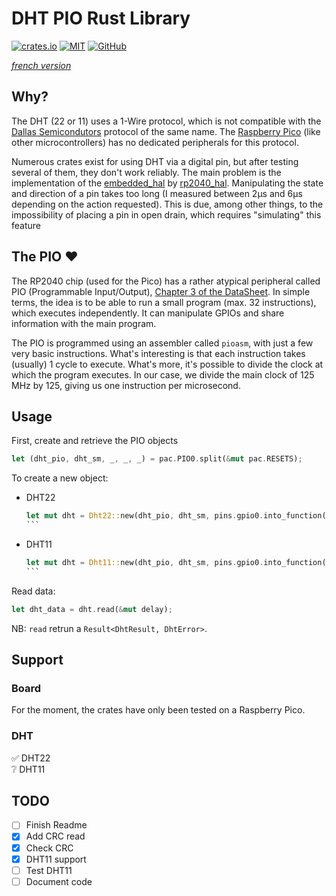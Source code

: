 # DHT PIO Rust Library
[![crates.io](https://img.shields.io/crates/v/dht-pio)](https://crates.io/crates/dht-pio) [![MIT](https://img.shields.io/github/license/jnthbdn/rs-dht-pio)](https://opensource.org/licenses/MIT) [![GitHub](https://img.shields.io/badge/github-%23121011.svg?style=for-the-badge&logo=github&logoColor=white)](https://github.com/jnthbdn/rs-dht-pio)

_[french version](readme_fr.md)_

## Why?
The DHT (22 or 11) uses a 1-Wire protocol, which is not compatible with the [Dallas Semicondutors](https://en.wikipedia.org/wiki/1-Wire) protocol of the same name. The [Raspberry Pico](https://www.raspberrypi.com/products/raspberry-pi-pico/) (like other microcontrollers) has no dedicated peripherals for this protocol. 

Numerous crates exist for using DHT via a digital pin, but after testing several of them, they don't work reliably. The main problem is the implementation of the [embedded_hal](https://crates.io/crates/embedded-hal) by [rp2040_hal](https://crates.io/crates/rp2040-hal). Manipulating the state and direction of a pin takes too long (I measured between 2µs and 6µs depending on the action requested). This is due, among other things, to the impossibility of placing a pin in open drain, which requires "simulating" this feature

## The PIO ❤️
The RP2040 chip (used for the Pico) has a rather atypical peripheral called PIO (Programmable Input/Output), [Chapter 3 of the DataSheet](https://datasheets.raspberrypi.com/rp2040/rp2040-datasheet.pdf). In simple terms, the idea is to be able to run a small program (max. 32 instructions), which executes independently. It can manipulate GPIOs and share information with the main program.

The PIO is programmed using an assembler called `pioasm`, with just a few very basic instructions. What's interesting is that each instruction takes (usually) 1 cycle to execute. What's more, it's possible to divide the clock at which the program executes. In our case, we divide the main clock of 125 MHz by 125, giving us one instruction per microsecond.

## Usage
First, create and retrieve the PIO objects
```rust
let (dht_pio, dht_sm, _, _, _) = pac.PIO0.split(&mut pac.RESETS);
```
To create a new object:
- DHT22  
  ````rust
  let mut dht = Dht22::new(dht_pio, dht_sm, pins.gpio0.into_function());
  ```
- DHT11
  ````rust
  let mut dht = Dht11::new(dht_pio, dht_sm, pins.gpio0.into_function());
  ```

Read data:
```rust
let dht_data = dht.read(&mut delay);
```

NB: `read` retrun a `Result<DhtResult, DhtError>`.

## Support
### Board
For the moment, the crates have only been tested on a Raspberry Pico.

### DHT
✅ DHT22  
❔ DHT11

## TODO
- [ ] Finish Readme
- [x] Add CRC read
- [x] Check CRC
- [x] DHT11 support
- [ ] Test DHT11
- [ ] Document code